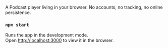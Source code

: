 A Podcast player living in your browser. No accounts, no tracking, no online persistence.

### `npm start`

Runs the app in the development mode.<br>
Open [http://localhost:3000](http://localhost:3000) to view it in the browser.
